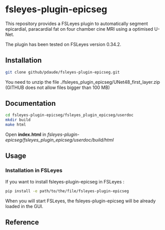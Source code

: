 # fsleyes-plugin-epicseg

This repository provides a FSLeyes plugin to automatically segment epicardial, paracardial fat on four chamber cine MRI using a optimised U-Net.

The plugin has been tested on FSLeyes version 0.34.2.

## Installation

```sh
git clone github/pdaude/fsleyes-plugin-epicseg.git
```

You need to unzip the file ./fsleyes_plugin_epicseg/UNet48_first_layer.zip (GITHUB does not allow files bigger than 100 MB) 

## Documentation 

```sh
cd fsleyes-plugin-epicseg/fsleyes_plugin_epicseg/userdoc
mkdir build
make html
```

Open **index.html** in *fsleyes-plugin-epicseg/fsleyes_plugin_epicseg/userdoc/build/html*

## Usage

### Installation in FSLeyes

If you want to install fsleyes-plugin-epicseg in FSLeyes :

```sh
pip install -e path/to/the/file/fsleyes-plugin-epicseg 
```
When you will start FSLeyes, the fsleyes-plugin-epicseg will be already loaded in the GUI.

## Reference



